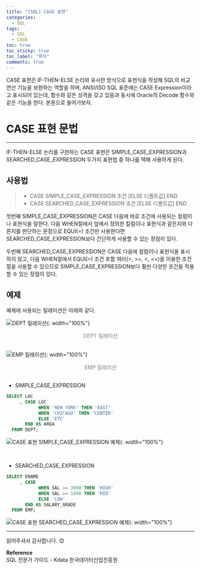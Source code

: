 ```yaml
---
title: "[SQL] CASE 표현"
categories:
  - SQL
tags:
  - SQL
  - CASE
toc: true
toc_sticky: true
toc_label: "목차"
comments: true
---
```


CASE 표현은 IF-THEN-ELSE 논리와 유사한 방식으로 표현식을 작성해 SQL의 비교 연산 기능을 보완하는 역할을 하며, ANSI/ISO SQL 표준에는 CASE Expression이라고 표시되어 있는데, 함수와 같은 성격을 갖고 있음과 동시에 Oracle의 Decode 함수와 같은 기능을 한다. 본론으로 들어가보자.

# CASE 표현 문법
---
IF-THEN-ELSE 논리를 구현하는 CASE 표현은 SIMPLE_CASE_EXPRESSION과 SEARCHED_CASE_EXPRESSION 두가지 표현법 중 하나를 택해 사용하게 된다.

## 사용법
>- CASE SIMPLE_CASE_EXPRESSION 조건 [ELSE 디폴트값] END
>- CASE SEARCHED_CASE_EXPRESSION 조건 [ELSE 디폴트값] END

첫번째 SIMPLE_CASE_EXPRESSION은 CASE 다음에 바로 조건에 사용되는 컬럼이나 표현식을 말한다. 다음 WHEN절에서 앞에서 정의한 칼럼이나 표현식과 같은지와 다른지를 판단하는 문장으로 EQUI(=) 조건만 사용한다면 SEARCHED_CASE_EXPRESSION보다 간단하게 사용할 수 있는 장점이 있다.

두번째 SEARCHED_CASE_EXPRESSION은 CASE 다음에 컬럼이나 표현식을 표시하지 않고, 다음 WHEN절에서 EQUI(=) 조건 포함 여러(>, >=, <, <=)을 이용한 조건절을 사용할 수 있으므로 SIMPLE_CASE_EXPRESSION보다 훨씬 다양한 조건을 적용할 수 있는 장점이 있다.

## 예제
예제에 사용되는 릴레이션은 아래와 같다.

![DEPT 릴레이션](/blog/assets/img/posts/20220925/dept-relation.png "DEPT 릴레이션"){: width="100%"}
<div style="color: gray; text-align: center; margin-bottom: 30px;">DEPT 릴레이션</div>

![EMP 릴레이션](/blog/assets/img/posts/20220925/emp-relation.png "EMP 릴레이션"){: width="100%"}
<div style="color: gray; text-align: center; margin-bottom: 30px;">EMP 릴레이션</div>

- SIMPLE_CASE_EXPRESSION

```sql
SELECT LOC
     , CASE LOC
            WHEN 'NEW YORK' THEN 'EAST'
            WHEN 'CHICAGO' THEN 'CENTER'
            ELSE 'ETC'
       END AS AREA
  FROM DEPT; 
```

![CASE 표현 SIMPLE_CASE_EXPRESSION 예제](/blog/assets/img/posts/20220929/query-example1.png "CASE 표현 SIMPLE_CASE_EXPRESSION 예제"){: width="100%"}

<br>

- SEARCHED_CASE_EXPRESSION

```sql
SELECT ENAME
     , CASE 
            WHEN SAL >= 3000 THEN 'HIGH'
            WHEN SAL >= 1000 THEN 'MID'
            ELSE 'LOW'
       END AS SALARY_GRADE
  FROM EMP; 
```

![CASE 표현 SEARCHED_CASE_EXPRESSION 예제](/blog/assets/img/posts/20220929/query-example2.png "CASE 표현 SEARCHED_CASE_EXPRESSION 예제"){: width="100%"}

---

읽어주셔서 감사합니다. 😊 

__Reference__  
SQL 전문가 가이드 - Kdata 한국데이터산업진흥원